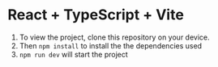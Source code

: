 # React + TypeScript + Vite

1. To view the project, clone this repository on your device.
2. Then `npm install` to install the the dependencies used
3. `npm run dev` will start the project